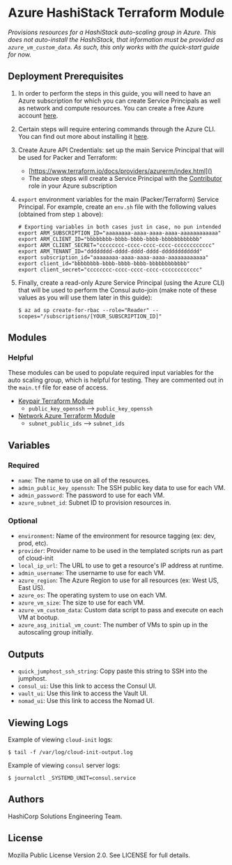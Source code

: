 # Azure HashiStack Terraform Module

_Provisions resources for a HashiStack auto-scaling group in Azure. This does not auto-install the HashiStack, that information must be provided as `azure_vm_custom_data`. As such, this only works with the quick-start guide for now._

## Deployment Prerequisites

1. In order to perform the steps in this guide, you will need to have an Azure subscription for which you can create Service Principals as well as network and compute resources. You can create a free Azure account [here](https://azure.microsoft.com/en-us/free/).

2. Certain steps will require entering commands through the Azure CLI. You can find out more about installing it [here](https://docs.microsoft.com/en-us/cli/azure/install-azure-cli).

3. Create Azure API Credentials: set up the main Service Principal that will be used for Packer and Terraform:
    * [https://www.terraform.io/docs/providers/azurerm/index.html]()
    * The above steps will create a Service Principal with the [Contributor](https://docs.microsoft.com/en-us/azure/active-directory/role-based-access-built-in-roles#contributor) role in your Azure subscription

4. `export` environment variables for the main (Packer/Terraform) Service Principal. For example, create an `env.sh` file with the following values (obtained from step `1` above):

    ```
    # Exporting variables in both cases just in case, no pun intended
    export ARM_SUBSCRIPTION_ID="aaaaaaaa-aaaa-aaaa-aaaa-aaaaaaaaaaaa"
    export ARM_CLIENT_ID="bbbbbbbb-bbbb-bbbb-bbbb-bbbbbbbbbbbb"
    export ARM_CLIENT_SECRET="cccccccc-cccc-cccc-cccc-cccccccccccc"
    export ARM_TENANT_ID="dddddddd-dddd-dddd-dddd-dddddddddddd"
    export subscription_id="aaaaaaaa-aaaa-aaaa-aaaa-aaaaaaaaaaaa"
    export client_id="bbbbbbbb-bbbb-bbbb-bbbb-bbbbbbbbbbbb"
    export client_secret="cccccccc-cccc-cccc-cccc-cccccccccccc"
    ```

5. Finally, create a read-only Azure Service Principal (using the Azure CLI) that will be used to perform the Consul auto-join (make note of these values as you will use them later in this guide):

    ```
    $ az ad sp create-for-rbac --role="Reader" --scopes="/subscriptions/[YOUR_SUBSCRIPTION_ID]"
    ```

## Modules

### Helpful

These modules can be used to populate required input variables for the auto scaling group, which is helpful for testing. They are commented out in the `main.tf` file for ease of access.

- [Keypair Terraform Module](https://github.com/hashicorp-modules/ssh-keypair-data)
  - `public_key_openssh` --> `public_key_openssh`
- [Network Azure Terraform Module](https://github.com/hashicorp-modules/network-azure/)
  - `subnet_public_ids` --> `subnet_ids`

## Variables

### Required

- `name`: The name to use on all of the resources.
- `admin_public_key_openssh`: The SSH public key data to use for each VM.
- `admin_password`: The password to use for each VM.
- `azure_subnet_id`: Subnet ID to provision resources in.

### Optional

- `environment`: Name of the environment for resource tagging (ex: dev, prod, etc).
- `provider`: Provider name to be used in the templated scripts run as part of cloud-init
- `local_ip_url`: The URL to use to get a resource's IP address at runtime.
- `admin_username`: The username to use for each VM.
- `azure_region`: The Azure Region to use for all resources (ex: West US, East US).
- `azure_os`: The operating system to use on each VM.
- `azure_vm_size`: The size to use for each VM.
- `azure_vm_custom_data`: Custom data script to pass and execute on each VM at bootup.
- `azure_asg_initial_vm_count`: The number of VMs to spin up in the autoscaling group initially.

## Outputs

- `quick_jumphost_ssh_string`: Copy paste this string to SSH into the jumphost.
- `consul_ui`: Use this link to access the Consul UI.
- `vault_ui`: Use this link to access the Vault UI.
- `nomad_ui`: Use this link to access the Nomad UI.

## Viewing Logs

Example of viewing `cloud-init` logs:

```
$ tail -f /var/log/cloud-init-output.log
```

Example of viewing `consul` server logs:

```
$ journalctl _SYSTEMD_UNIT=consul.service
```

## Authors

HashiCorp Solutions Engineering Team.

## License

Mozilla Public License Version 2.0. See LICENSE for full details.
